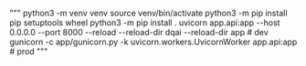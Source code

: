 """
python3 -m venv venv
source venv/bin/activate
python3 -m pip install pip setuptools wheel
python3 -m pip install .
uvicorn app.api:app --host 0.0.0.0 --port 8000 --reload --reload-dir dqai --reload-dir app  # dev
gunicorn -c app/gunicorn.py -k uvicorn.workers.UvicornWorker app.api:app  # prod
"""